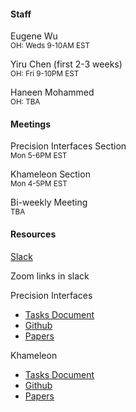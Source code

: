 #### Staff

Eugene Wu   
<small>OH: Weds 9-10AM EST</small>   

Yiru Chen (first 2-3 weeks)   
<small>OH: Fri 9-10PM EST </small>

Haneen Mohammed    
<small>OH: TBA</small>

#### Meetings

Precision Interfaces Section   
<small>Mon 5-6PM EST</small>

Khameleon Section   
<small>Mon 4-5PM EST</small>

Bi-weekly Meeting   
<small>TBA</small>

#### Resources

[Slack](wulab2020summer.slack.com)

Zoom links in slack

Precision Interfaces

* [Tasks Document](https://docs.google.com/document/d/1MB4m1PToWJca8VORbi022sh6Cod7XBDiYmz9rocoVpA/edit?usp=sharing)
* [Github](https://github.com/cudbg/pi)
* [Papers](papers#pi)

Khameleon 

* [Tasks Document](https://docs.google.com/document/d/1lGcqAhpAUivpvE5H5NvuHuoqARy7D6Fmkp0ohB3Sc9s/edit?usp=sharing)
* [Github](https://github.com/cudbg/khameleon-server)
* [Papers](papers#khameleon)
